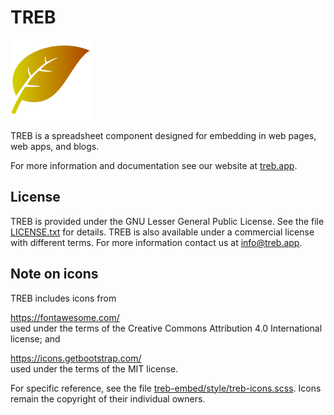 # TREB

<img alt="TREB logo (a leaf)" src="treb-logo.svg"></img>

TREB is a spreadsheet component designed for embedding in web pages, 
web apps, and blogs.

For more information and documentation see our website at [treb.app][1].

## License

TREB is provided under the GNU Lesser General Public License. See the file [LICENSE.txt][3] for details. TREB is also available under a 
commercial license with different terms. For more information contact
us at [info@treb.app][4].

## Note on icons

TREB includes icons from

https://fontawesome.com/  
used under the terms of the Creative Commons Attribution 4.0 International license; and

https://icons.getbootstrap.com/  
used under the terms of the MIT license.

For specific reference, see the file [treb-embed/style/treb-icons.scss][2].
Icons remain the copyright of their individual owners.


[1]: https://treb.app
[2]: treb-embed/style/treb-icons.scss
[3]: LICENSE.txt
[4]: mailto:info@treb.app
